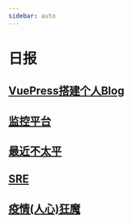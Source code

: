```yaml
---
sidebar: auto
---
```


# 日报

## [VuePress搭建个人Blog](./20220308.md)

## [监控平台](./20220309.md)

## [最近不太平](./20220323.md)

## [SRE](./20220324.md)

## [疫情(人心)狂魔](./20220325.md)